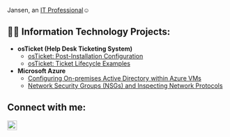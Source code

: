 Jansen, an <a href="https://linkedin.com/in/Josh">IT Professional</a>☺</h1>

<h2>👨‍💻 Information Technology Projects:</h2>

- <b>osTicket (Help Desk Ticketing System)</b>
  - [osTicket: Post-Installation Configuration](https://github.com/jansen-gullifer/post-install-config)
  - [osTicket: Ticket Lifecycle Examples](https://github.com/jansen-gullifer/ticket-lifecycle)
- <b>Microsoft Azure</b>
  - [Configuring On-premises Active Directory within Azure VMs](https://github.com/jansen-gullifer/configure-ad)
  - [Network Security Groups (NSGs) and Inspecting Network Protocols](https://github.com/jansen-gullifer/azure-network-protocols)

<h2>Connect with me:</h2>

[<img align="left" alt="Josh | LinkedIn" width="22px" src="https://cdn.jsdelivr.net/npm/simple-icons@v3/icons/linkedin.svg" />][linkedin]


[linkedin]: [https://linkedin.com/in/Josh](https://www.linkedin.com/in/jansen-gullifer-354865311/)
